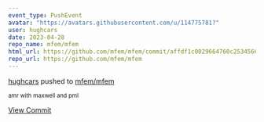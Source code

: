 ```yaml
---
event_type: PushEvent
avatar: "https://avatars.githubusercontent.com/u/114775781?"
user: hughcars
date: 2023-04-28
repo_name: mfem/mfem
html_url: https://github.com/mfem/mfem/commit/affdf1c0029664760c253456600513a1852e53d3
repo_url: https://github.com/mfem/mfem
---
```


<a href='https://github.com/hughcars' target='_blank'>hughcars</a> pushed to <a href='https://github.com/mfem/mfem' target='_blank'>mfem/mfem</a>

<small>amr with maxwell and pml</small>

<a href='https://github.com/mfem/mfem/commit/affdf1c0029664760c253456600513a1852e53d3' target='_blank'>View Commit</a>